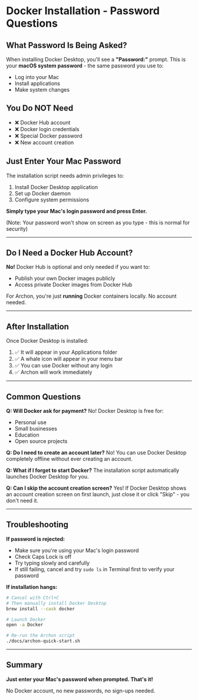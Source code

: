 # Docker Installation - Password Questions

## What Password Is Being Asked?

When installing Docker Desktop, you'll see a **"Password:"** prompt. This is your **macOS system password** - the same password you use to:
- Log into your Mac
- Install applications
- Make system changes

## You Do NOT Need

- ❌ Docker Hub account
- ❌ Docker login credentials
- ❌ Special Docker password
- ❌ New account creation

## Just Enter Your Mac Password

The installation script needs admin privileges to:
1. Install Docker Desktop application
2. Set up Docker daemon
3. Configure system permissions

**Simply type your Mac's login password and press Enter.**

(Note: Your password won't show on screen as you type - this is normal for security)

---

## Do I Need a Docker Hub Account?

**No!** Docker Hub is optional and only needed if you want to:
- Publish your own Docker images publicly
- Access private Docker images from Docker Hub

For Archon, you're just **running** Docker containers locally. No account needed.

---

## After Installation

Once Docker Desktop is installed:
1. ✅ It will appear in your Applications folder
2. ✅ A whale icon will appear in your menu bar
3. ✅ You can use Docker without any login
4. ✅ Archon will work immediately

---

## Common Questions

**Q: Will Docker ask for payment?**
No! Docker Desktop is free for:
- Personal use
- Small businesses
- Education
- Open source projects

**Q: Do I need to create an account later?**
No! You can use Docker Desktop completely offline without ever creating an account.

**Q: What if I forget to start Docker?**
The installation script automatically launches Docker Desktop for you.

**Q: Can I skip the account creation screen?**
Yes! If Docker Desktop shows an account creation screen on first launch, just close it or click "Skip" - you don't need it.

---

## Troubleshooting

**If password is rejected:**
- Make sure you're using your Mac's login password
- Check Caps Lock is off
- Try typing slowly and carefully
- If still failing, cancel and try `sudo ls` in Terminal first to verify your password

**If installation hangs:**
```bash
# Cancel with Ctrl+C
# Then manually install Docker Desktop
brew install --cask docker

# Launch Docker
open -a Docker

# Re-run the Archon script
./docs/archon-quick-start.sh
```

---

## Summary

**Just enter your Mac's password when prompted. That's it!**

No Docker account, no new passwords, no sign-ups needed.
